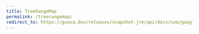 ```yaml
---
title: TreeRangeMap
permalink: /treerangemap/
redirect_to: https://guava.dev/releases/snapshot-jre/api/docs/com/google/common/collect/TreeRangeMap.html
---
```

